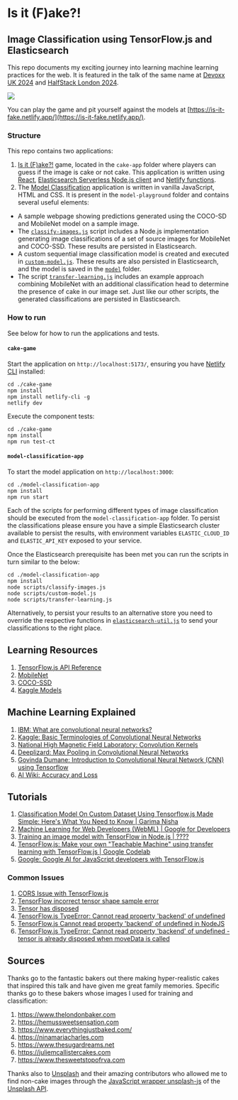 # Is it (F)ake?!

## Image Classification using TensorFlow.js and Elasticsearch

This repo documents my exciting journey into learning machine learning practices for the web. It is featured in the talk of the same name at [Devoxx UK 2024](https://www.devoxx.co.uk/speaker-details/?id=4606) and [HalfStack London 2024](https://halfstackconf.com/london#carly-richmond).

![](./slides/screenshots/game/game-cake-page.png)

You can play the game and pit yourself against the models at [https://is-it-fake.netlify.app/](https://is-it-fake.netlify.app/).

### Structure

This repo contains two applications:

1. [Is it (F)ake?!](./cake-app/) game, located in the `cake-app` folder where players can guess if the image is cake or not cake. This application is written using [React](https://react.dev/), [Elasticsearch Serverless Node.js client](https://github.com/elastic/elasticsearch-serverless-js) and [Netlify functions](https://www.netlify.com/platform/core/functions/).
2. The [Model Classification](./model-classification-app/) application is written in vanilla JavaScript, HTML and CSS. It is present in the `model-playground` folder and contains several useful elements:
 * A sample webpage showing predictions generated using the COCO-SD and MobileNet model on a sample image.
 * The [`classify-images.js`](./model-classification-app/scripts/classify-images.js) script includes a Node.js implementation generating image classifications of a set of source images for MobileNet and COCO-SSD. These results are persisted in Elasticsearch.
 * A custom sequential image classification model is created and executed in [`custom-model.js`](./model-classification-app/scripts/custom-model.js). These results are also persisted in Elasticsearch, and the model is saved in the [`model`](./model-classification-app/model/) folder.
 * The script [`transfer-learning.js`](./model-classification-app/scripts/transfer-learning.js) includes an example approach combining MobileNet with an additional classification head to determine the presence of cake in our image set. Just like our other scripts, the generated classifications are persisted in Elasticsearch.

### How to run

See below for how to run the applications and tests.

#### `cake-game`

Start the application on `http://localhost:5173/`, ensuring you have [Netlify CLI](https://docs.netlify.com/cli/get-started/) installed:

```
cd ./cake-game
npm install
npm install netlify-cli -g
netlify dev
```

Execute the component tests:

```
cd ./cake-game
npm install
npm run test-ct
```

#### `model-classification-app`

To start the model application on `http://localhost:3000`:

```
cd ./model-classification-app
npm install
npm run start
```

Each of the scripts for performing different types of image classification should be executed from the `model-classification-app` folder. To persist the classifications please ensure you have a simple Elasticsearch cluster available to persist the results, with environment variables `ELASTIC_CLOUD_ID` and `ELASTIC_API_KEY` exposed to your service.

Once the Elasticsearch prerequisite has been met you can run the scripts in turn similar to the below:

```
cd ./model-classification-app
npm install
node scripts/classify-images.js
node scripts/custom-model.js
node scripts/transfer-learning.js
```

Alternatively, to persist your results to an alternative store you need to override the respective functions in [`elasticsearch-util.js`](./model-classification-app/scripts/elasticsearch-util.js) to send your classifications to the right place.

## Learning Resources

1. [TensorFlow.js API Reference](https://js.tensorflow.org/api/4.17.0/)
2. [MobileNet](https://github.com/tensorflow/tfjs-models/tree/master/mobilenet)
3. [COCO-SSD](https://github.com/tensorflow/tfjs-models/blob/master/coco-ssd/README.md)
4. [Kaggle Models](https://www.kaggle.com/models?datatype=14102&publisher=google)

## Machine Learning Explained

1. [IBM: What are convolutional neural networks?](https://www.ibm.com/topics/convolutional-neural-networks)
2. [Kaggle: Basic Terminologies of Convolutional Neural Networks](https://www.kaggle.com/discussions/general/463431)
3. [National High Magnetic Field Laboratory: Convolution Kernels](https://micro.magnet.fsu.edu/primer/java/digitalimaging/processing/convolutionkernels/index.html)
4. [Deeplizard: Max Pooling in Convolutional Neural Networks](https://deeplizard.com/learn/video/ZjM_XQa5s6s)
5. [Govinda Dumane: Introduction to Convolutional Neural Network (CNN) using Tensorflow](https://towardsdatascience.com/introduction-to-convolutional-neural-network-cnn-de73f69c5b83)
5. [AI Wiki: Accuracy and Loss](https://machine-learning.paperspace.com/wiki/accuracy-and-loss)

## Tutorials

1. [Classification Model On Custom Dataset Using Tensorflow.js Made Simple: Here's What You Need to Know | Garima Nisha](https://medium.com/analytics-vidhya/classification-model-on-custom-dataset-using-tensorflow-js-9458da5f2301)
2. [Machine Learning for Web Developers (WebML) | Google for Developers](https://www.youtube.com/playlist?list=PLOU2XLYxmsILr3HQpqjLAUkIPa5EaZiui)
3. [Training an image model with TensorFlow in Node.js | ????](https://dev.to/atordvairn/training-an-image-model-with-tenserflow-in-nodejs-18em)
4. [TensorFlow.js: Make your own "Teachable Machine" using transfer learning with TensorFlow.js | Google Codelab](https://codelabs.developers.google.com/tensorflowjs-transfer-learning-teachable-machine#0)
5. [Google: Google AI for JavaScript developers with TensorFlow.js](https://www.edx.org/learn/javascript/google-google-ai-for-javascript-developers-with-tensorflow-js)

### Common Issues

1. [CORS Issue with TensorFlow.js](https://stackoverflow.com/questions/61519550/cant-load-trained-model-with-tensorflow-js)
2. [TensorFlow incorrect tensor shape sample error](https://stackoverflow.com/questions/60331012/tensorflow-js-valueerror-error-when-checking-expected-dense-dense1-input-to)
3. [Tensor has disposed](https://stackoverflow.com/questions/67642621/tensor-has-disposed)
4. [TensorFlow.js TypeError: Cannot read property 'backend' of undefined](https://github.com/tensorflow/tfjs/issues/4296)
5. [TensorFlow.js Cannot read property 'backend' of undefined in NodeJS](https://stackoverflow.com/questions/76352278/tensorflowjs-cannot-read-property-backend-of-undefined-in-nodejs)
6. [TensorFlow.js TypeError: Cannot read property 'backend' of undefined - tensor is already disposed when moveData is called](https://github.com/tensorflow/tfjs/issues/4237)

## Sources

Thanks go to the fantastic bakers out there making hyper-realistic cakes that inspired this talk and have given me great family memories. Specific thanks go to these bakers whose images I used for training and classification:

1. https://www.thelondonbaker.com
2. https://hemussweetsensation.com
3. https://www.everythingjustbaked.com/
4. https://ninamariacharles.com
5. https://www.thesugardreams.net
6. https://juliemcallistercakes.com
7. https://www.thesweetstopofrva.com

Thanks also to [Unsplash](https://unsplash.com/) and their amazing contributors who allowed me to find non-cake images through the [JavaScript wrapper unsplash-js](https://www.npmjs.com/package/unsplash-js) of the [Unsplash API](https://unsplash.com/documentation). 
